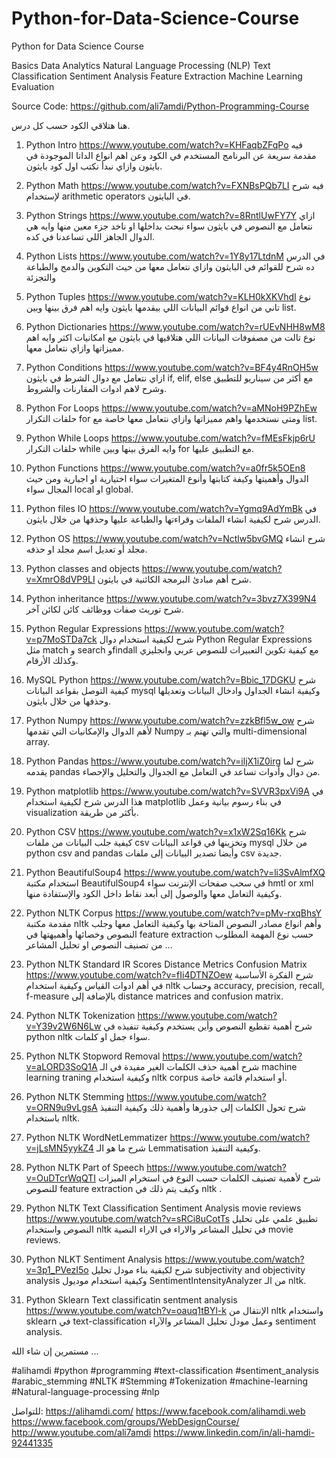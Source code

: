# Python-for-Data-Science-Course
Python for Data Science Course

Basics 
Data Analytics 
Natural Language Processing (NLP)
Text Classification
Sentiment Analysis
Feature Extraction
Machine Learning
Evaluation 

Source Code:
https://github.com/ali7amdi/Python-Programming-Course
 
هنا هتلاقي الكود حسب كل درس.

1. Python Intro
https://www.youtube.com/watch?v=KHFaqbZFqPo
فيه مقدمة سريعة عن البرنامج المستخدم في الكود وعن اهم انواع الداتا الموجودة في بايثون وازاي نبدأ نكتب اول كود بايثون.

2. Python Math
https://www.youtube.com/watch?v=FXNBsPQb7LI
فيه شرح لإستخدام arithmetic operators في البايثون.

3. Python Strings
https://www.youtube.com/watch?v=8RntlUwFY7Y
ازاي نتعامل مع النصوص في بايثون سواء نبحث بداخلها او ناخد جزء معين منها وايه هي الدوال الجاهز اللي تساعدنا في كده.

4. Python Lists
https://www.youtube.com/watch?v=1Y8y17LtdnM
في الدرس ده شرح للقوائم في البايثون وازاي نتعامل معها من حيث التكوين والدمج والطباعة والتجزئة

5. Python Tuples
https://www.youtube.com/watch?v=KLH0kXKVhdI
نوع تاني من انواع قوائم البيانات اللي بيقدمها بايثون وايه اهم فرق بينها وبين list.

6. Python Dictionaries
https://www.youtube.com/watch?v=rUEvNHH8wM8
نوع تالت من مصفوفات البيانات اللي هتلاقيها في بايثون مع امكانيات اكثر وايه اهم مميزاتها وازاي نتعامل معها.

7. Python Conditions
https://www.youtube.com/watch?v=BF4y4RnOH5w
ازاي نتعامل مع دوال الشرط في بايثون if, elif, else مع أكثر من سيناريو للتطبيق وشرح لاهم ادوات المقارنات والشروط.

8. Python For Loops
https://www.youtube.com/watch?v=aMNoH9PZhEw
حلقات التكرار for ومتى نستخدمها واهم مميزاتها وازاي نتعامل معها خاصة مع list.

9. Python While Loops
https://www.youtube.com/watch?v=fMEsFkjp6rU
حلقات التكرار while وايه الفرق بينها وبين for مع التطبيق عليها.

10. Python Functions
https://www.youtube.com/watch?v=a0fr5k5OEn8
الدوال وأهميتها وكيفة كتابتها وأنوع المتغيرات سواء اختيارية او اجبارية ومن حيث المجال سواء local او global.

11. Python files IO
https://www.youtube.com/watch?v=Ygmq9AdYmBk
في الدرس شرح لكيفية انشاء الملفات وقراءتها والطباعة عليها وحذفها من خلال بايثون.

12. Python OS
https://www.youtube.com/watch?v=Nctlw5bvGMQ
شرح انشاء مجلد أو تعديل اسم مجلد او حذفه.

13. Python classes and objects
https://www.youtube.com/watch?v=XmrO8dVP9LI
شرح أهم مبادئ البرمجة الكائنية في بايثون.

14. Python inheritance
https://www.youtube.com/watch?v=3bvz7X399N4
شرح توريث صفات ووظائف كائن لكائن آخر.

15. Python Regular Expressions
https://www.youtube.com/watch?v=p7MoSTDa7ck
شرح لكيفية استخدام دوال  Python Regular Expressions مثل match و search وfindall مع كيفية تكوين التعبيرات للنصوص عربي وانجليزي وكذلك الأرقام.

16. MySQL Python
https://www.youtube.com/watch?v=Bbic_17DGKU
شرح كيفية التوصل بقواعد البيانات mysql وكيفية انشاء الجداول وادخال البيانات وتعديلها وحذفها من خلال بايثون.

17. Python Numpy
https://www.youtube.com/watch?v=zzkBfl5w_ow
شرح لأهم الدوال والإمكانيات التي تقدمها Numpy والتي تهتم بـ multi-dimensional array.

18. Python Pandas
https://www.youtube.com/watch?v=iljX1iZ0irg
شرح لما يقدمه pandas من دوال وأدوات تساعد في التعامل مع الجدوال والتحليل والإحصاء.

19. Python matplotlib
https://www.youtube.com/watch?v=SVVR3pxVi9A
في هذا الدرس شرح لكيفية استخدام matplotlib في بناء رسوم بيانية وعمل visualization بأكثر من طريقة.

20. Python CSV 
https://www.youtube.com/watch?v=x1xW2Sq16Kk
شرح كيفية جلب البيانات من ملفات csv وتخزينها في قواعد البيانات mysql من خلال python csv and pandas وأيضا تصدير البيانات إلى ملفات csv جديدة.

21. Python BeautifulSoup4 
https://www.youtube.com/watch?v=li3SvAlmfXQ
استخدام مكتبة BeautifulSoup4 في سحب صفحات الإنترنت سواء hmtl or xml وكيفية التعامل معها والوصول إلى أبعد نقاط داخل الكود والإستفادة منها.

22. Python NLTK Corpus 
https://www.youtube.com/watch?v=pMv-rxqBhsY
مقدمة مكتبة nltk وأهم انواع مصادر النصوص المتاحة بها وكيفية التعامل معها وجلب النصوص وخصائها وأهميهتها في feature extraction حسب نوع المهمة المطلوب من تصنيف النصوص او تحليل المشاعر …

23. Python NLTK Standard IR Scores Distance Metrics Confusion Matrix 
https://www.youtube.com/watch?v=fIi4DTNZOew
شرح الفكرة الأساسية في أهم ادوات القياس وكيفية استخدام nltk وحساب accuracy, precision, recall, f-measure بالإضافة إلى distance matrices and confusion matrix.

24. Python NLTK Tokenization 
https://www.youtube.com/watch?v=Y39v2W6N6Lw 
شرح أهمية تقطيع النصوص وأين يستخدم وكيفية تنفيذه في python nltk سواء جمل او كلمات.

25. Python NLTK Stopword Removal 
https://www.youtube.com/watch?v=aLORD3SoQ1A
شرح أهمية حذف الكلمات الغير مفيدة في الـ machine learning traning وكيفية استخدام nltk corpus أو استخدام قائمة خاصة.

26. Python NLTK Stemming 
https://www.youtube.com/watch?v=ORN9u9vLgsA
شرح تحول الكلمات إلى جذورها وأهمية ذلك وكيفية التنفيذ باستخدام nltk.

27. Python NLTK WordNetLemmatizer 
https://www.youtube.com/watch?v=jLsMN5yykZ4
شرح ما هو الـ Lemmatisation وكيفية التنفيذ.

28. Python NLTK Part of Speech 
https://www.youtube.com/watch?v=OuDTcrWqQTI
شرح لأهمية تصنيف الكلمات حسب النوع في استخرام الميزات للنصوص feature extraction وكيف يتم ذلك في nltk .

29. Python NLTK Text Classification Sentiment Analysis movie reviews 
https://www.youtube.com/watch?v=sRCi8uCotTs
تطبيق علمي على تحليل النصوص واستخدام nltk في تحليل المشاعر والاراء في الاراء النصية movie reviews.

30. Python NLKT Sentiment Analysis
https://www.youtube.com/watch?v=3p1_PVezI5o
شرح لكيفية بناء مودل تحليل subjectivity and objectivity analysis وكيفية استخدام موديول SentimentIntensityAnalyzer من الـ nltk.

31. Python Sklearn Text classificatin sentment analysis 
https://www.youtube.com/watch?v=oauq1tBYl-k
الإنتقال من nltk واستخدام sklearn في text-classification وعمل مودل تحليل المشاعر والآراء sentiment analysis.

مستمرين إن شاء الله  ...

#alihamdi #python #programming 
#text-classification #sentiment_analysis #arabic_stemming 
#NLTK #Stemming #Tokenization #machine-learning
#Natural-language-processing #nlp

للتواصل:
https://alihamdi.com/ 
https://www.facebook.com/alihamdi.web
https://www.facebook.com/groups/WebDesignCourse/
http://www.youtube.com/ali7amdi
https://www.linkedin.com/in/ali-hamdi-92441335
